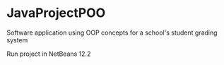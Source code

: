 # JavaProjectPOO
Software application using OOP concepts for a school's student grading system

Run project in NetBeans 12.2
